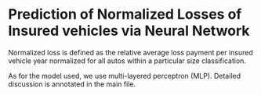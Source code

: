 # Prediction of Normalized Losses of Insured vehicles via Neural Network

Normalized loss is defined as the relative average loss payment per insured
vehicle year normalized for all autos within a particular size classification.

As for the model used, we use multi-layered perceptron (MLP). Detailed
discussion is annotated in the main file.
